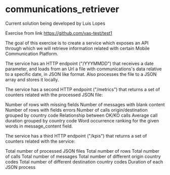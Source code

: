 # communications_retriever

Current solution being developed by Luis Lopes

Exercise from link https://github.com/vas-test/test1 

The goal of this exercise is to create a service which exposes an API through which we will retrieve information related with certain Mobile Communication Platform.


The service has an HTTP endpoint ("/YYYMMDD") that receives a date parameter, and loads from an Url a file with communications's data relative to a specific date, in JSON like format. 
Also processes the file to a JSON array and stores it locally.


The service has a second HTTP endpoint ("/metrics") that returns a set of counters related with the processed JSON file:

Number of rows with missing fields
Number of messages with blank content
Number of rows with fields errors
Number of calls origin/destination grouped by country code 
Relationship between OK/KO calls
Average call duration grouped by country code 
Word occurrence ranking for the given words in message_content field.


The service has a third HTTP endpoint ("/kpis") that returns a set of counters related with the service:

Total number of processed JSON files
Total number of rows
Total number of calls
Total number of messages
Total number of different origin country codes
Total number of different destination country codes Duration of each JSON process
